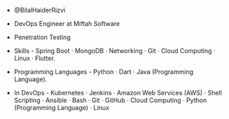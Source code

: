 - @BilalHaiderRizvi
- DevOps Engineer at Miftah Software
- Penetration Testing

- Skills - 
Spring Boot · MongoDB · Networking · Git · Cloud Computing · Linux · Flutter.

- Programming Languages - 
Python · Dart · Java (Programming Language).

- In DevOps - 
Kubernetes · Jenkins · Amazon Web Services (AWS) · Shell Scripting · Ansible · Bash · Git · GitHub · Cloud Computing · Python (Programming Language) · Linux
